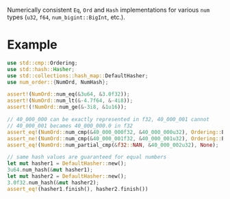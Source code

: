 Numerically consistent `Eq`, `Ord` and `Hash` implementations for various `num` types (`u32`, `f64`, `num_bigint::BigInt`, etc.).

# Example
```rust
use std::cmp::Ordering;
use std::hash::Hasher;
use std::collections::hash_map::DefaultHasher;
use num_order::{NumOrd, NumHash};

assert!(NumOrd::num_eq(&3u64, &3.0f32));
assert!(NumOrd::num_lt(&-4.7f64, &-4i8));
assert!(!NumOrd::num_ge(&-3i8, &1u16));

// 40_000_000 can be exactly represented in f32, 40_000_001 cannot
// 40_000_001 becames 40_000_000.0 in f32
assert_eq!(NumOrd::num_cmp(&40_000_000f32, &40_000_000u32), Ordering::Equal);
assert_ne!(NumOrd::num_cmp(&40_000_001f32, &40_000_001u32), Ordering::Equal);
assert_eq!(NumOrd::num_partial_cmp(&f32::NAN, &40_000_002u32), None);

// same hash values are guaranteed for equal numbers
let mut hasher1 = DefaultHasher::new();
3u64.num_hash(&mut hasher1);
let mut hasher2 = DefaultHasher::new();
3.0f32.num_hash(&mut hasher2);
assert_eq!(hasher1.finish(), hasher2.finish())
```

<!-- v0.2: support num-bigint, num-complex, num-irrational -->
